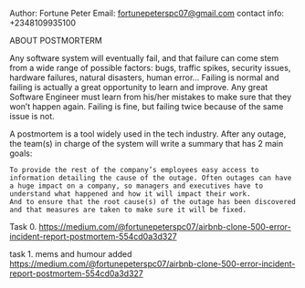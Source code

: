 Author: Fortune Peter
Email: fortunepeterspc07@gmail.com
contact info: +2348109935100

ABOUT POSTMORTERM

Any software system will eventually fail, and that failure can come stem from a wide range of possible factors: bugs, traffic spikes, security issues, hardware failures, natural disasters, human error… Failing is normal and failing is actually a great opportunity to learn and improve. Any great Software Engineer must learn from his/her mistakes to make sure that they won’t happen again. Failing is fine, but failing twice because of the same issue is not.

A postmortem is a tool widely used in the tech industry. After any outage, the team(s) in charge of the system will write a summary that has 2 main goals:

    To provide the rest of the company’s employees easy access to information detailing the cause of the outage. Often outages can have a huge impact on a company, so managers and executives have to understand what happened and how it will impact their work.
    And to ensure that the root cause(s) of the outage has been discovered and that measures are taken to make sure it will be fixed.




Task 0.
https://medium.com/@fortunepeterspc07/airbnb-clone-500-error-incident-report-postmortem-554cd0a3d327

task 1. mems and humour added
https://medium.com/@fortunepeterspc07/airbnb-clone-500-error-incident-report-postmortem-554cd0a3d327
